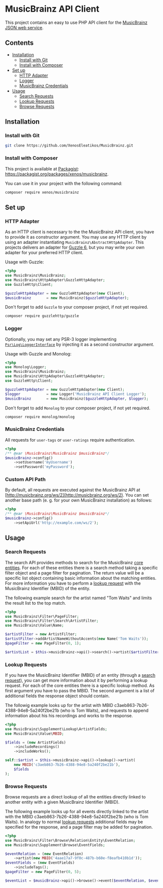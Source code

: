 # MusicBrainz API Client
This project contains an easy to use PHP API client for the [MusicBrainz JSON web service](https://musicbrainz.org/doc/Development/JSON_Web_Service).
 
## Contents
- [Installation](#installation)
    - [Install with Git](#install-with-git)
    - [Install with Composer](#install-with-composer)
- [Set up](#set-up)
    - [HTTP Adapter](#http-adapter)
    - [Logger](#logger)
    - [MusicBrainz Credentials](#musicbrainz-credentials)
- [Usage](#usage)
    - [Search Requests](#search-requests)
    - [Lookup Requests](#lookup-requests)
    - [Browse Requests](#browse-requests)

## Installation
### Install with Git
```bash
git clone https://github.com/XenosEleatikos/MusicBrainz.git
```

### Install with Composer
This project is available at [Packagist](https://packagist.org): https://packagist.org/packages/xenos/musicbrainz.

You can use it in your project with the following command:
```bash
composer require xenos/musicbrainz
```

## Set up

### HTTP Adapter
As an HTTP client is necessary to the the MusicBrainz API client, you have to provide it as constructor argument. You
may use any HTTP client by using an adapter instantiating ```MusicBrainz\AbstractHttpAdapter```. This projects delivers
an adapter for [Guzzle 6](http://docs.guzzlephp.org/en/stable/), but you may write your own adapter for your preferred
HTTP client.

Usage with Guzzle:

```php
<?php
use MusicBrainz\MusicBrainz;
use MusicBrainz\HttpAdapter\GuzzleHttpAdapter;
use GuzzleHttp\Client;

$guzzleHttpAdapter = new GuzzleHttpAdapter(new Client);
$musicBrainz       = new MusicBrainz($guzzleHttpAdapter);
```

Don't forget to add ``Guzzle`` to your composer project, if not yet required.
```bash
composer require guzzlehttp/guzzle
```

### Logger
Optionally, you may set any PSR-3 logger implementing [```Psr\Log\LoggerInterface```](http://www.php-fig.org/psr/psr-3/)
by injecting it as a second constructor argument.

Usage with Guzzle and Monolog:

```php
<?php
use Monolog\Logger;
use MusicBrainz\MusicBrainz;
use MusicBrainz\HttpAdapter\GuzzleHttpAdapter;
use GuzzleHttp\Client;

$guzzleHttpAdapter = new GuzzleHttpAdapter(new Client);
$logger            = new Logger('MusicBrainz API Client Logger');
$musicBrainz       = new MusicBrainz($guzzleHttpAdapter, $logger);
```

Don't forget to add ``Monolog`` to your composer project, if not yet required.
```bash
composer require monolog/monolog
```

### MusicBrainz Credentials
All requests for ``user-tags`` or ``user-ratings`` require authentication.

```php
<?php
/** @var \MusicBrainz\MusicBrainz $musicBrainz*/
$musicBrainz->config()
    ->setUsername('myUsername')
    ->setPassword('myPassword');
```

### Custom API Path
By default, all requests are executed against the MusicBrainz API at
[http://musicbrainz.org/ws/2](http://musicbrainz.org/ws/2). You can set another base path (e. g. for your own MusicBrainz
installation) as follows:

```php
<?php
/** @var \MusicBrainz\MusicBrainz $musicBrainz*/
$musicBrainz->config()
    ->setApiUrl('http://example.com/ws/2');
```

## Usage

### Search Requests
The search API provides methods to search for the MusicBrainz
[core entities](https://musicbrainz.org/doc/MusicBrainz_Entity). For each of these entities there is a search
method taking a specific filter object and a page filter for pagination. The return value will be a specific
list object containing basic information about the matching entities. For more information you have to perform
a [lookup request](#lookup-requests) with the MusicBrainz Identifier (MBID) of the entity.

The following example search for the artist named "Tom Waits" and limits the result list to the top match.

```php
<?php
use MusicBrainz\Filter\PageFilter;
use MusicBrainz\Filter\Search\ArtistFilter;
use MusicBrainz\Value\Name;

$artistFilter = new ArtistFilter;
$artistFilter->addArtistNameWithoutAccents(new Name('Tom Waits'));
$pageFilter = new PageFilter(0, 1);

$artistList = $this->musicBrainz->api()->search()->artist($artistFilter, $pageFilter);
```

### Lookup Requests
If you have the MusicBrainz Identifier (MBID) of an entity (through a [search request](#search-requests)), you
can get more information about it by performing a lookup request. For each of the core entities there is a
specific lookup method. As first argument you have to pass the MBID. The second argument is a list of additional fields
the response object should contain.

The followig example looks up for the artist with MBID c3aeb863-7b26-4388-94e8-5a240f2be21b (who is Tom Waits), and
requests to append information about his his recordings and works to the response.

```php
<?php
use MusicBrainz\Supplement\Lookup\ArtistFields;
use MusicBrainz\Value\MBID;

$fields = (new ArtistFields)
    ->includeRecordings()
    ->includeWorks();

self::$artist = $this->musicBrainz->api()->lookup()->artist(
    new MBID('c3aeb863-7b26-4388-94e8-5a240f2be21b'),
    $fields
);
```

### Browse Requests
Browse requests are a direct lookup of all the entities directly linked to another entity with a given MusicBrainz
Identifier (MBID).

The following example looks up for all events directly linked to the artist with the MBID
c3aeb863-7b26-4388-94e8-5a240f2be21b (who is Tom Waits). In analogy to normal [lookup requests](#lookup-requests)
additional fields may be specified for the response, and a page filter may be added for pagination.

```php
<?php
use MusicBrainz\Filter\Browse\Relation\Entity\EventRelation;
use MusicBrainz\Supplement\Browse\EventFields;

$eventRelation = (new EventRelation)
    ->artist(new MBID('4aae17a7-9f0c-487b-b60e-f8eafb410b1d'));
$eventFields = (new EventFields)
    ->includeTags();
$pageFilter = new PageFilter(0, 5);

$eventList = $musicBrainz->api()->browse()->event($eventRelation, $eventFields, $pageFilter);
```
